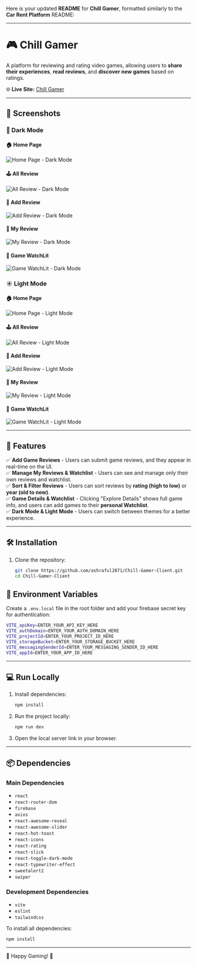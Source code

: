 Here is your updated **README** for **Chill Gamer**, formatted similarly to the **Car Rent Platform** README:

---

# 🎮 Chill Gamer

A platform for reviewing and rating video games, allowing users to **share their experiences**, **read reviews**, and **discover new games** based on ratings.

🌐 **Live Site:** [Chill Gamer](https://assignment-10-21f7d.web.app)

---

## 📸 Screenshots

### 🌙 Dark Mode

#### 🏠 Home Page

![Home Page - Dark Mode](https://i.ibb.co.com/MyWJ8QHT/Screenshot-2025-02-12-143816.png)

#### 🕹️ All Review

![All Review - Dark Mode](https://i.ibb.co.com/xqMBnLKn/Screenshot-2025-02-12-143835.png)

#### 📜 Add Review

![Add Review - Dark Mode](https://i.ibb.co.com/99J1WyNR/Screenshot-2025-02-12-143847.png)

#### 📜 My Review

![My Review - Dark Mode](https://i.ibb.co.com/Mx2J3Fhg/Screenshot-2025-02-12-143858.png)

#### 📜 Game WatchLit

![Game WatchLit - Dark Mode](https://i.ibb.co.com/C3Wc72LK/Screenshot-2025-02-12-143906.png)

### ☀️ Light Mode

#### 🏠 Home Page

![Home Page - Light Mode](https://i.ibb.co.com/QFMhtvvD/Screenshot-2025-02-12-143938.png)

#### 🕹️ All Review

![All Review - Light Mode](https://i.ibb.co.com/nMTN3kZS/Screenshot-2025-02-12-143950.png)

#### 📜 Add Review

![Add Review - Light Mode](https://i.ibb.co.com/LFnVtvp/Screenshot-2025-02-12-143959.png)

#### 📜 My Review

![My Review - Light Mode](https://i.ibb.co.com/svy8yFNP/Screenshot-2025-02-12-144007.png)

#### 📜 Game WatchLit

![Game WatchLit - Light Mode](https://i.ibb.co.com/N6GsgzYW/Screenshot-2025-02-12-144018.png)

---

## 🚀 Features

✅ **Add Game Reviews** - Users can submit game reviews, and they appear in real-time on the UI.  
✅ **Manage My Reviews & Watchlist** - Users can see and manage only their own reviews and watchlist.  
✅ **Sort & Filter Reviews** - Users can sort reviews by **rating (high to low)** or **year (old to new)**.  
✅ **Game Details & Watchlist** - Clicking "Explore Details" shows full game info, and users can add games to their **personal Watchlist**.  
✅ **Dark Mode & Light Mode** - Users can switch between themes for a better experience.

---

## 🛠 Installation

1. Clone the repository:

   ```sh
   git clone https://github.com/ashraful2871/Chill-Gamer-Client.git
   cd Chill-Gamer-Client
   ```

## 🔑 Environment Variables

Create a `.env.local` file in the root folder and add your firebase secret key for authentication:

```sh
VITE_apiKey=ENTER_YOUR_API_KEY_HERE
VITE_authDomain=ENTER_YOUR_AUTH_DOMAIN_HERE
VITE_projectId=ENTER_YOUR_PROJECT_ID_HERE
VITE_storageBucket=ENTER_YOUR_STORAGE_BUCKET_HERE
VITE_messagingSenderId=ENTER_YOUR_MESSAGING_SENDER_ID_HERE
VITE_appId=ENTER_YOUR_APP_ID_HERE
```

---

## 💻 Run Locally

1. Install dependencies:
   ```sh
   npm install
   ```
2. Run the project locally:
   ```sh
   npm run dev
   ```
3. Open the local server link in your browser.

---

## 📦 Dependencies

### Main Dependencies

- `react`
- `react-router-dom`
- `firebase`
- `axios`
- `react-awesome-reveal`
- `react-awesome-slider`
- `react-hot-toast`
- `react-icons`
- `react-rating`
- `react-slick`
- `react-toggle-dark-mode`
- `react-typewriter-effect`
- `sweetalert2`
- `swiper`

### Development Dependencies

- `vite`
- `eslint`
- `tailwindcss`

To install all dependencies:

```sh
npm install
```

---

🚀 Happy Gaming! 🚀

